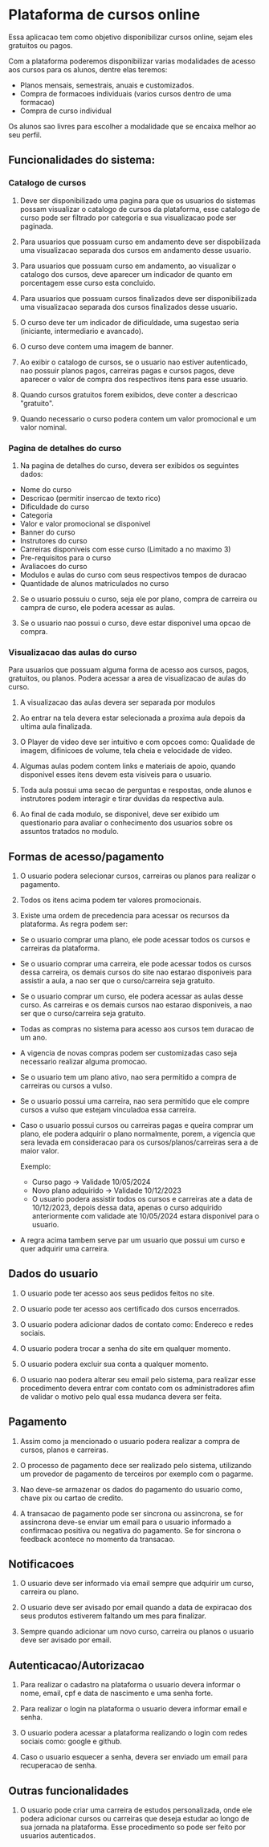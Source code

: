 # Plataforma de cursos online

Essa aplicacao tem como objetivo disponibilizar cursos online, sejam eles gratuitos ou pagos.

Com a plataforma poderemos disponibilizar varias modalidades de acesso aos cursos para os alunos, dentre elas teremos: 

- Planos mensais, semestrais, anuais e customizados.
- Compra de formacoes individuais (varios cursos dentro de uma formacao)
- Compra de curso individual

Os alunos sao livres para escolher a modalidade que se encaixa melhor ao seu perfil.

## **Funcionalidades do sistema:**

### **Catalogo de cursos**

1. Deve ser disponibilizado uma pagina para que os usuarios do sistemas possam visualizar o catalogo de cursos da plataforma, esse catalogo de curso pode ser filtrado por categoria e sua visualizacao pode ser paginada.

2. Para usuarios que possuam curso em andamento deve ser dispobilizada uma visualizacao separada dos cursos em andamento desse usuario.

3. Para usuarios que possuam curso em andamento, ao visualizar o catalogo dos cursos, deve aparecer um indicador de quanto em porcentagem esse curso esta concluido.

4. Para usuarios que possuam cursos finalizados deve ser disponibilizada uma visualizacao separada dos cursos finalizados desse usuario.

5. O curso deve ter um indicador de dificuldade, uma sugestao seria (iniciante, intermediario e avancado).

6. O curso deve contem uma imagem de banner.

7. Ao exibir o catalogo de cursos, se o usuario nao estiver autenticado, nao possuir planos pagos, carreiras pagas e cursos pagos, deve aparecer o valor de compra dos respectivos itens para esse usuario.

8. Quando cursos gratuitos forem exibidos, deve conter a descricao "gratuito".

9. Quando necessario o curso podera contem um valor promocional e um valor nominal.

### **Pagina de detalhes do curso**

1. Na pagina de detalhes do curso, devera ser exibidos os seguintes dados: 

- Nome do curso
- Descricao (permitir insercao de texto rico)
- Dificuldade do curso
- Categoria
- Valor e valor promocional se disponivel
- Banner do curso
- Instrutores do curso
- Carreiras disponiveis com esse curso (Limitado a no maximo 3)
- Pre-requisitos para o curso
- Avaliacoes do curso
- Modulos e aulas do curso com seus respectivos tempos de duracao
- Quantidade de alunos matriculados no curso

2. Se o usuario possuiu o curso, seja ele por plano, compra de carreira ou campra de curso, ele podera acessar as aulas.

3. Se o usuario nao possui o curso, deve estar disponivel uma opcao de compra.

### **Visualizacao das aulas do curso**

Para usuarios que possuam alguma forma de acesso aos cursos, pagos, gratuitos, ou planos. Podera acessar a area de visualizacao de aulas do curso.

1. A visualizacao das aulas devera ser separada por modulos

2. Ao entrar na tela devera estar selecionada a proxima aula depois da ultima aula finalizada.

3. O Player de video deve ser intuitivo e com opcoes como: Qualidade de imagem, difinicoes de volume, tela cheia e velocidade de video.

4. Algumas aulas podem contem links e materiais de apoio, quando disponivel esses itens devem esta visiveis para o usuario.

5. Toda aula possui uma secao de perguntas e respostas, onde alunos e instrutores podem interagir e tirar duvidas da respectiva aula.

6. Ao final de cada modulo, se disponivel, deve ser exibido um questionario para avaliar o conhecimento dos usuarios sobre os assuntos tratados no modulo.

## **Formas de acesso/pagamento**

1. O usuario podera selecionar cursos, carreiras ou planos para realizar o pagamento.

2. Todos os itens acima podem ter valores promocionais.

3. Existe uma ordem de precedencia para acessar os recursos da plataforma. As regra podem ser: 

- Se o usuario comprar uma plano, ele pode acessar todos os cursos e carreiras da plataforma.

- Se o usuario comprar uma carreira, ele pode acessar todos os cursos dessa carreira, os demais cursos do site nao estarao disponiveis para assistir a aula, a nao ser que o curso/carreira seja gratuito.

- Se o usuario comprar um curso, ele podera acessar as aulas desse curso. As carreiras e os demais cursos nao estarao disponiveis, a nao ser que o curso/carreira seja gratuito.

- Todas as compras no sistema para acesso aos cursos tem duracao de um ano.

- A vigencia de novas compras podem ser customizadas caso seja necessario realizar alguma promocao.

- Se o usuario tem um plano ativo, nao sera permitido a compra de carreiras ou cursos a vulso.

- Se o usuario possui uma carreira, nao sera permitido que ele compre cursos a vulso que estejam vinculadoa essa carreira.

- Caso o usuario possui cursos ou carreiras pagas e queira comprar um plano, ele podera adquirir o plano normalmente, porem, a vigencia que sera levada em consideracao para os cursos/planos/carreiras sera a de maior valor.

    Exemplo: 
        
    - Curso pago -> Validade 10/05/2024
    - Novo plano adquirido -> Validade 10/12/2023
    - O usuario podera assistir todos os cursos e carreiras ate a data de 10/12/2023, depois dessa data, apenas o curso adquirido anteriormente com validade ate 10/05/2024 estara disponivel para o usuario.

- A regra acima tambem serve par um usuario que possui um curso e quer adquirir uma carreira.

## **Dados do usuario**

1. O usuario pode ter acesso aos seus pedidos feitos no site.

2. O usuario pode ter acesso aos certificado dos cursos encerrados.

3. O usuario podera adicionar dados de contato como: Endereco e redes sociais.

4. O usuario podera trocar a senha do site em qualquer momento.

5. O usuario podera excluir sua conta a qualquer momento.

6. O usuario nao podera alterar seu email pelo sistema, para realizar esse procedimento devera entrar com contato com os administradores afim de validar o motivo pelo qual essa mudanca devera ser feita.

## **Pagamento**

1. Assim como ja mencionado o usuario podera realizar a compra de cursos, planos e carreiras.

2. O processo de pagamento dece ser realizado pelo sistema, utilizando um provedor de pagamento de terceiros por exemplo com o pagarme.

3. Nao deve-se armazenar os dados do pagamento do usuario como, chave pix ou cartao de credito.

4. A transacao de pagamento pode ser sincrona ou assincrona, se for assincrona deve-se enviar um email para o usuario informado a confirmacao positiva ou negativa do pagamento. Se for sincrona o feedback acontece no momento da transacao.

## **Notificacoes**

1. O usuario deve ser informado via email sempre que adquirir um curso, carreira ou plano.

2. O usuario deve ser avisado por email quando a data de expiracao dos seus produtos estiverem faltando um mes para finalizar.

3. Sempre quando adicionar um novo curso, carreira ou planos o usuario deve ser avisado por email.

## **Autenticacao/Autorizacao**

1. Para realizar o cadastro na plataforma o usuario devera informar o nome, email, cpf e data de nascimento e uma senha forte.

2. Para realizar o login na plataforma o usuario devera informar email e senha.

3. O usuario podera acessar a plataforma realizando o login com redes sociais como: google e github.

4. Caso o usuario esquecer a senha, devera ser enviado um email para recuperacao de senha.


## **Outras funcionalidades**

1. O usuario pode criar uma carreira de estudos personalizada, onde ele podera adicionar cursos ou carreiras que deseja estudar ao longo de sua jornada na plataforma. Esse procedimento so pode ser feito por usuarios autenticados.

